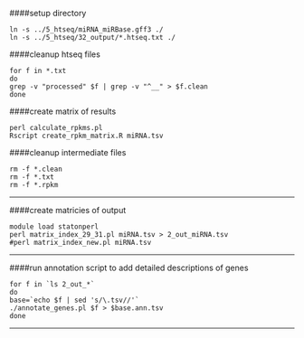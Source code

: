####setup directory
```
ln -s ../5_htseq/miRNA_miRBase.gff3 ./
ln -s ../5_htseq/32_output/*.htseq.txt ./
```
####cleanup htseq files
```
for f in *.txt
do
grep -v "processed" $f | grep -v "^__" > $f.clean
done
```
####create matrix of results
```
perl calculate_rpkms.pl
Rscript create_rpkm_matrix.R miRNA.tsv
```
####cleanup intermediate files
```
rm -f *.clean
rm -f *.txt
rm -f *.rpkm
```
---
####create matricies of output
```
module load statonperl
perl matrix_index_29_31.pl miRNA.tsv > 2_out_miRNA.tsv
#perl matrix_index_new.pl miRNA.tsv
```
---
####run annotation script to add detailed descriptions of genes
```
for f in `ls 2_out_*`
do
base=`echo $f | sed 's/\.tsv//'`
./annotate_genes.pl $f > $base.ann.tsv
done
```
---
